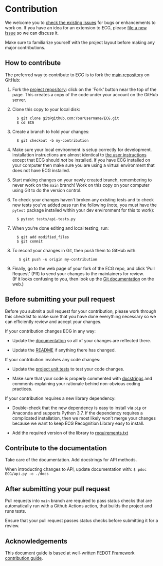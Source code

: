 Contribution
=================

We welcome you to [check the existing issues](https://github.com/Med-AI-Lab/ECG/issues) for bugs or
enhancements to work on. If you have an idea for an extension to ECG,
please [file a new issue](https://github.com/Med-AI-Lab/ECG/issues/new) so we can
discuss it.

Make sure to familiarize yourself with the project layout before making
any major contributions.


How to contribute
-----------------

The preferred way to contribute to ECG is to fork the [main repository](https://github.com/Med-AI-Lab/ECG/) on GitHub:

1. Fork the [project repository](https://github.com/Med-AI-Lab/ECG):
   click on the 'Fork' button near the top of the page. This creates a
   copy of the code under your account on the GitHub server.

2. Clone this copy to your local disk:

         $ git clone git@github.com:YourUsername/ECG.git
         $ cd ECG

3. Create a branch to hold your changes:

         $ git checkout -b my-contribution

4. Make sure your local environment is setup correctly for development.
   Installation instructions are almost identical to [the user
   instructions](installing.md) except that ECG should *not* be
   installed. If you have ECG installed on your computer then make
   sure you are using a virtual environment that does not have ECG
   installed.

5. Start making changes on your newly created branch, remembering to
   never work on the ``main`` branch! Work on this copy on your
   computer using Git to do the version control.

6. To check your changes haven't broken any existing tests and to check
   new tests you've added pass run the following (note, you must have
   the ``pytest`` package installed within your dev environment for this
   to work):

         $ pytest tests/api-tests.py

7. When you're done editing and local testing, run:

         $ git add modified_files
         $ git commit

8. To record your changes in Git, then push them to GitHub with:

          $ git push -u origin my-contribution

9. Finally, go to the web page of your fork of the ECG repo, and click
'Pull Request' (PR) to send your changes to the maintainers for review. <br/>
(If it looks confusing to you, then look up the [Git documentation](http://git-scm.com/documentation) on the web.)

Before submitting your pull request
-----------------------------------

Before you submit a pull request for your contribution, please work
through this checklist to make sure that you have done everything
necessary so we can efficiently review and accept your changes.

If your contribution changes ECG in any way:

-  Update the
   [documentation](https://github.com/Med-AI-Lab/ECG/tree/main/docs)
   so all of your changes are reflected there.

-  Update the
   [README](https://github.com/Med-AI-Lab/ECG/blob/main/README.md)
   if anything there has changed.

If your contribution involves any code changes:

-  Update the [project unit tests](https://github.com/Med-AI-Lab/ECG/tree/main/tests) to test your code changes.

-  Make sure that your code is properly commented with [docstrings](https://www.python.org/dev/peps/pep-0257/) and comments explaining your rationale behind non-obvious coding practices.

If your contribution requires a new library dependency:

-  Double-check that the new dependency is easy to install via ``pip``
   or Anaconda and supports Python 3.7. If the dependency requires a
   complicated installation, then we most likely won't merge your
   changes because we want to keep ECG Recognition Library easy to install.

-  Add the required version of the library to [requirements.txt](https://github.com/Med-AI-Lab/ECG/blob/main/requirements.txt)

Contribute to the documentation
-------------------------------
Take care of the documentation. Add docstrings for API methods.

When introducting changes to API, update documentation with: `$ pdoc ECG/api.py -o ./docs`

After submitting your pull request
----------------------------------

Pull requests into `main` branch are required to pass status checks that are automatically run with a Github Actions action, that builds the project and runs tests.

Ensure that your pull request passes status checks before submitting it for a review.

Acknowledgements
----------------

This document guide is based at well-written [FEDOT Framework contribution guide](https://github.com/nccr-itmo/FEDOT/blob/main/docs/source/contribution.rst).